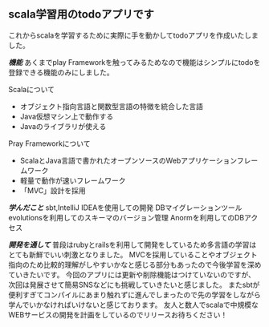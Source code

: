 
## scala学習用のtodoアプリです
これからscalaを学習するために実際に手を動かしてtodoアプリを作成いたしました。

***機能***
あくまでplay Frameworkを触ってみるためなので機能はシンプルにtodoを登録できる機能のみにしました。

Scalaについて
  - オブジェクト指向言語と関数型言語の特徴を統合した言語
  - Java仮想マシン上で動作する
  - Javaのライブラリが使える

Pray Frameworkについて
  - ScalaとJava言語で書かれたオープンソースのWebアプリケーションフレームワーク
  - 軽量で動作が速いフレームワーク
  - 「MVC」設計を採用

***学んだこと***
sbt,IntelliJ IDEAを使用しての開発
DBマイグレーションツール　evolutionsを利用してのスキーマのバージョン管理
Anormを利用してのDBアクセス

***開発を通して***
普段はrubyとrailsを利用して開発をしているため多言語の学習はとても新鮮でいい刺激となりました。
MVCを採用していることやオブジェクト指向のため比較的理解がしやすいかなと感じる部分もあったので今後学習を深めていきたいです。
今回のアプリには更新や削除機能はつけていないのですが、次回は発展させて簡易SNSなどにも挑戦していきたいと感じました。
またsbtが便利すぎてコンパイルにあまり触れずに進んでしまったので先の学習をしながら学んでいかなければいけないと感じております。
友人と数人でscalaで中規模なWEBサービスの開発を計画をしているのでリリースお待ちください！
